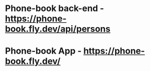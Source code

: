 <!-- @format -->

# Phone-book back-end - https://phone-book.fly.dev/api/persons

# Phone-book App - https://phone-book.fly.dev/
